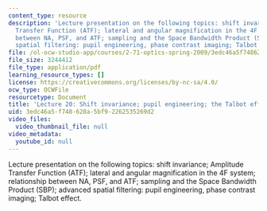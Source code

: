 ```yaml
---
content_type: resource
description: 'Lecture presentation on the following topics: shift invariance; Amplitude
  Transfer Function (ATF); lateral and angular magnification in the 4F system; relationship
  between NA, PSF, and ATF; sampling and the Space Bandwidth Product (SBP); advanced
  spatial filtering: pupil engineering, phase contrast imaging; Talbot effect.'
file: /ol-ocw-studio-app/courses/2-71-optics-spring-2009/3edc46a5f748628a5bf92262535269d2_MIT2_71S09_lec20.pdf
file_size: 3244412
file_type: application/pdf
learning_resource_types: []
license: https://creativecommons.org/licenses/by-nc-sa/4.0/
ocw_type: OCWFile
resourcetype: Document
title: 'Lecture 20: Shift invariance; pupil engineering; the Talbot effect'
uid: 3edc46a5-f748-628a-5bf9-2262535269d2
video_files:
  video_thumbnail_file: null
video_metadata:
  youtube_id: null
---
```

Lecture presentation on the following topics: shift invariance; Amplitude Transfer Function (ATF); lateral and angular magnification in the 4F system; relationship between NA, PSF, and ATF; sampling and the Space Bandwidth Product (SBP); advanced spatial filtering: pupil engineering, phase contrast imaging; Talbot effect.
